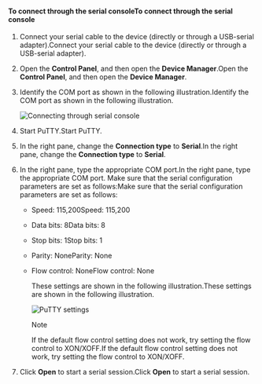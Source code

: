 <!--author=SharS last changed: 9/17/15-->

#### <a name="to-connect-through-the-serial-console"></a><span data-ttu-id="5a762-101">To connect through the serial console</span><span class="sxs-lookup"><span data-stu-id="5a762-101">To connect through the serial console</span></span>
1. <span data-ttu-id="5a762-102">Connect your serial cable to the device (directly or through a USB-serial adapter).</span><span class="sxs-lookup"><span data-stu-id="5a762-102">Connect your serial cable to the device (directly or through a USB-serial adapter).</span></span>
2. <span data-ttu-id="5a762-103">Open the **Control Panel**, and then open the **Device Manager**.</span><span class="sxs-lookup"><span data-stu-id="5a762-103">Open the **Control Panel**, and then open the **Device Manager**.</span></span>
3. <span data-ttu-id="5a762-104">Identify the COM port as shown in the following illustration.</span><span class="sxs-lookup"><span data-stu-id="5a762-104">Identify the COM port as shown in the following illustration.</span></span>
   
     ![Connecting through serial console](https://docstestmedia1.blob.core.windows.net/azure-media/includes/media/storsimple-use-putty/HCS_ConnectingDeviceS-include.png)
4. <span data-ttu-id="5a762-106">Start PuTTY.</span><span class="sxs-lookup"><span data-stu-id="5a762-106">Start PuTTY.</span></span> 
5. <span data-ttu-id="5a762-107">In the right pane, change the **Connection type** to **Serial**.</span><span class="sxs-lookup"><span data-stu-id="5a762-107">In the right pane, change the **Connection type** to **Serial**.</span></span>
6. <span data-ttu-id="5a762-108">In the right pane, type the appropriate COM port.</span><span class="sxs-lookup"><span data-stu-id="5a762-108">In the right pane, type the appropriate COM port.</span></span> <span data-ttu-id="5a762-109">Make sure that the serial configuration parameters are set as follows:</span><span class="sxs-lookup"><span data-stu-id="5a762-109">Make sure that the serial configuration parameters are set as follows:</span></span>
   
   * <span data-ttu-id="5a762-110">Speed: 115,200</span><span class="sxs-lookup"><span data-stu-id="5a762-110">Speed: 115,200</span></span>
   * <span data-ttu-id="5a762-111">Data bits: 8</span><span class="sxs-lookup"><span data-stu-id="5a762-111">Data bits: 8</span></span>
   * <span data-ttu-id="5a762-112">Stop bits: 1</span><span class="sxs-lookup"><span data-stu-id="5a762-112">Stop bits: 1</span></span>
   * <span data-ttu-id="5a762-113">Parity: None</span><span class="sxs-lookup"><span data-stu-id="5a762-113">Parity: None</span></span>
   * <span data-ttu-id="5a762-114">Flow control: None</span><span class="sxs-lookup"><span data-stu-id="5a762-114">Flow control: None</span></span>
     
     <span data-ttu-id="5a762-115">These settings are shown in the following illustration.</span><span class="sxs-lookup"><span data-stu-id="5a762-115">These settings are shown in the following illustration.</span></span>
     
     ![PuTTY settings](https://docstestmedia1.blob.core.windows.net/azure-media/includes/media/storsimple-use-putty/HCS_PuttyConfig-include.png) 
     
     > [!NOTE]
     > <span data-ttu-id="5a762-117">If the default flow control setting does not work, try setting the flow control to XON/XOFF.</span><span class="sxs-lookup"><span data-stu-id="5a762-117">If the default flow control setting does not work, try setting the flow control to XON/XOFF.</span></span>
     > 
     > 
7. <span data-ttu-id="5a762-118">Click **Open** to start a serial session.</span><span class="sxs-lookup"><span data-stu-id="5a762-118">Click **Open** to start a serial session.</span></span>



